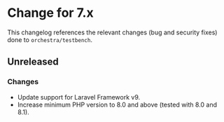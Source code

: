 # Change for 7.x

This changelog references the relevant changes (bug and security fixes) done to `orchestra/testbench`.

## Unreleased

### Changes

* Update support for Laravel Framework v9.
* Increase minimum PHP version to 8.0 and above (tested with 8.0 and 8.1).
